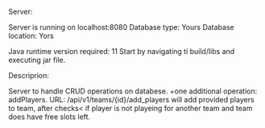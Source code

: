 Server:

Server is running on localhost:8080
Database type: Yours
Database location: Yors

Java runtime version required: 11
Start by navigating ti build/libs and executing jar file.

Descriprion: 

Server to handle CRUD operations on databese. 
+one additional operation: addPlayers. URL: /api/v1/teams/{id}/add_players
    will add provided players to team, after checks< if player is not playeing for another team and team does have free slots left.
    
